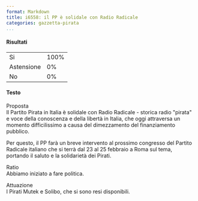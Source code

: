 ```yaml
---
format: Markdown
title: i6558: il PP è solidale con Radio Radicale
categories: gazzetta-pirata
...
```


#### Risultati
<table>
<tr><td>Si</td><td>100%</td></tr>
<tr><td>Astensione</td><td>0%</td></tr>
<tr><td>No</td><td>0%</td></tr>
</table>

#### Testo
Proposta  
Il Partito Pirata in Italia è solidale con Radio Radicale - storica radio "pirata" e voce della conoscenza e della libertà in Italia, che oggi attraversa un momento difficilissimo a causa del dimezzamento del finanziamento pubblico.

Per questo, il PP farà un breve intervento al prossimo congresso del Partito Radicale italiano che si terrà dal 23 al 25 febbraio a Roma sul tema, portando il saluto e la solidarietà dei Pirati.

Ratio  
Abbiamo iniziato a fare politica.

Attuazione  
I Pirati Mutek e Solibo, che si sono resi disponibili.